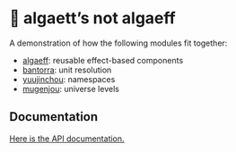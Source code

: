 # 🦠 algaett’s not algaeff

A demonstration of how the following modules fit together:
- [algaeff](https://redprl.org/algaeff/algaeff/Algaeff): reusable effect-based components
- [bantorra](https://redprl.org/bantorra/bantorra/Bantorra): unit resolution
- [yuujinchou](https://redprl.org/yuujinchou/yuujinchou/Yuujinchou): namespaces
- [mugenjou](https://redprl.org/mugenjou/mugenjou/Mugenjou): universe levels

## Documentation

[Here is the API documentation.](https://redprl.org/algaett/algaett/Algaett)
